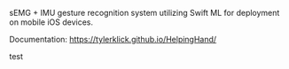 sEMG + IMU gesture recognition system utilizing Swift ML for deployment on mobile iOS devices.


Documentation: https://tylerklick.github.io/HelpingHand/

test
